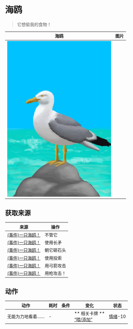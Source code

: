 # 海鸥  
> 它想偷我的食物！  
  
  海鸥  |   图片   
 ----  |  ----:   
   |  ![](Sprite/Seagull.png)   
  
## 获取来源  
来源  |  操作  
----  |  ----  
[(事件)一只海鸥！](Event_SeagullRaid.md)  |  不管它  
[(事件)一只海鸥！](Event_SeagullRaid.md)  |  使用长矛  
[(事件)一只海鸥！](Event_SeagullRaid.md)  |  朝它砸石头  
[(事件)一只海鸥！](Event_SeagullRaid.md)  |  使用投索  
[(事件)一只海鸥！](Event_SeagullRaid.md)  |  用弓箭攻击  
[(事件)一只海鸥！](Event_SeagullRaid.md)  |  用枪攻击！  
## 动作  
动作  |  耗时  |  条件  |  变化  |  状态  
----  |  ----  |  ----  |  ----  |  ----  
无能为力地看着……<br>  |  -  |    |  ** 相关卡牌 **<br>[“喂/添加”](tag_Feed.md)  |  [情绪](Morale.md)-10  
